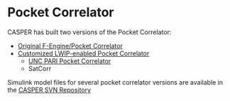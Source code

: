 # Pocket Correlator

CASPER has built two versions of the Pocket Correlator:

* [Original F-Engine/Pocket Correlator](http://setiathome.ssl.berkeley.edu/~aparsons/python/index.html)
* [Customized LWIP-enabled Pocket Correlator](customized_lwip-enabled_pocket_correlator.md)
    * [UNC PARI Pocket Correlator](UNC_pari_pocket_correlator.md)
    * SatCorr

Simulink model files for several pocket correlator versions are available in the [CASPER SVN Repository](http://casper.ssl.berkeley.edu/svn/trunk/projects/pocketcorrelator/)